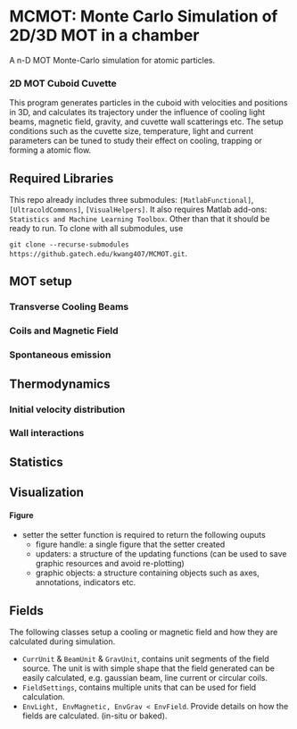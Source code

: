 # MCMOT: Monte Carlo Simulation of 2D/3D MOT in a chamber
A n-D MOT Monte-Carlo simulation for atomic particles.
### 2D MOT Cuboid Cuvette
This program generates particles in the cuboid with velocities and positions in 3D, and calculates its trajectory under the influence of cooling light beams, magnetic field, gravity, and cuvette wall scatterings etc. The setup conditions such as the cuvette size, temperature, light and current parameters can be tuned to study their effect on cooling, trapping or forming a atomic flow.
## Required Libraries
This repo already includes three submodules: `[MatlabFunctional]`, `[UltracoldCommons]`, `[VisualHelpers]`. It also requires Matlab add-ons: `Statistics and Machine Learning Toolbox`. Other than that it should be ready to run. To clone with all submodules, use 

```git clone --recurse-submodules https://github.gatech.edu/kwang407/MCMOT.git```.
## MOT setup
### Transverse Cooling Beams
### Coils and Magnetic Field
### Spontaneous emission 
## Thermodynamics
### Initial velocity distribution
### Wall interactions
## Statistics
## Visualization
#### Figure
- setter
the setter function is required to return the following ouputs
  - figure handle: a single figure that the setter created
  - updaters: a structure of the updating functions (can be used to save graphic resources and avoid re-plotting)
  - graphic objects: a structure containing objects such as axes, annotations, indicators etc.
## Fields
The following classes setup a cooling or magnetic field and how they are calculated during simulation.
- `CurrUnit` & `BeamUnit` & `GravUnit`, contains unit segments of the field source. The unit is with simple shape that the field generated can be easily calculated, e.g. gaussian beam, line current or circular coils.
- `FieldSettings`, contains multiple units that can be used for field calculation. 
- `EnvLight, EnvMagnetic, EnvGrav < EnvField`. Provide details on how the fields are calculated. (in-situ or baked). 
